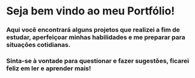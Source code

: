 # Seja bem vindo ao meu Portfólio!

### Aqui você encontrará alguns projetos que realizei a fim de estudar, aperfeiçoar minhas habilidades e me preparar para situações cotidianas.

### Sinta-se à vontade para questionar e fazer sugestões, ficarei feliz em ler e aprender mais!
